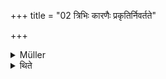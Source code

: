 +++
title = "02 त्रिभिः कारणैः प्रकृतिर्निवर्तते"

+++

<details><summary>Müller</summary>

The Prakṛti stops from three causes, from a corollary, from a prohibition, and from loss of purpose.

#####  Commentary

A corollary (pratyāmnāna) occurs, when it is said, 'instead of Kuśa grass, let him make a barhis of reeds.' A prohibition (pratishedha) occurs, when it is said, 'he does not choose an Ārsheya.' Loss of purpose (arthalopa) occurs, when peṣaṇa, pounding, would refer to caru, a pulse, that cannot be pounded, while grains can be.
</details>

<details><summary>थिते</summary>

त्रिभिः कारणैः प्रकृतिर्निवर्तते प्रत्याम्नानात्प्रतिषेधादर्थलोपाच्च २
</details>
